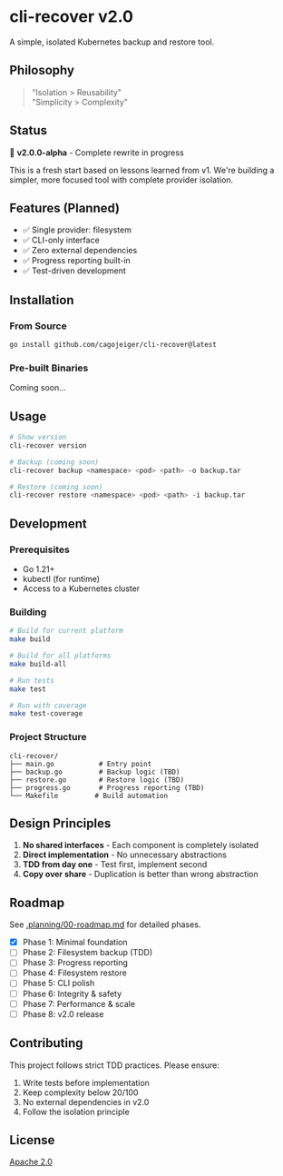 # cli-recover v2.0

A simple, isolated Kubernetes backup and restore tool.

## Philosophy

> "Isolation > Reusability"  
> "Simplicity > Complexity"

## Status

🚧 **v2.0.0-alpha** - Complete rewrite in progress

This is a fresh start based on lessons learned from v1. We're building a simpler, more focused tool with complete provider isolation.

## Features (Planned)

- ✅ Single provider: filesystem
- ✅ CLI-only interface 
- ✅ Zero external dependencies
- ✅ Progress reporting built-in
- ✅ Test-driven development

## Installation

### From Source

```bash
go install github.com/cagojeiger/cli-recover@latest
```

### Pre-built Binaries

Coming soon...

## Usage

```bash
# Show version
cli-recover version

# Backup (coming soon)
cli-recover backup <namespace> <pod> <path> -o backup.tar

# Restore (coming soon)  
cli-recover restore <namespace> <pod> <path> -i backup.tar
```

## Development

### Prerequisites

- Go 1.21+
- kubectl (for runtime)
- Access to a Kubernetes cluster

### Building

```bash
# Build for current platform
make build

# Build for all platforms
make build-all

# Run tests
make test

# Run with coverage
make test-coverage
```

### Project Structure

```
cli-recover/
├── main.go           # Entry point
├── backup.go         # Backup logic (TBD)
├── restore.go        # Restore logic (TBD)
├── progress.go       # Progress reporting (TBD)
└── Makefile         # Build automation
```

## Design Principles

1. **No shared interfaces** - Each component is completely isolated
2. **Direct implementation** - No unnecessary abstractions
3. **TDD from day one** - Test first, implement second
4. **Copy over share** - Duplication is better than wrong abstraction

## Roadmap

See [.planning/00-roadmap.md](.planning/00-roadmap.md) for detailed phases.

- [x] Phase 1: Minimal foundation
- [ ] Phase 2: Filesystem backup (TDD)
- [ ] Phase 3: Progress reporting
- [ ] Phase 4: Filesystem restore
- [ ] Phase 5: CLI polish
- [ ] Phase 6: Integrity & safety
- [ ] Phase 7: Performance & scale
- [ ] Phase 8: v2.0 release

## Contributing

This project follows strict TDD practices. Please ensure:

1. Write tests before implementation
2. Keep complexity below 20/100
3. No external dependencies in v2.0
4. Follow the isolation principle

## License

[Apache 2.0](LICENSE)